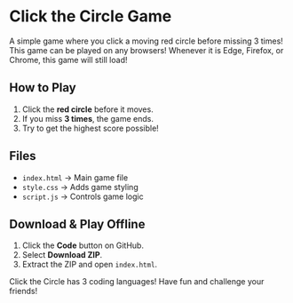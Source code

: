 # Click the Circle Game  
A simple game where you click a moving red circle before missing 3 times!
This game can be played on any browsers! Whenever it is Edge, Firefox, or Chrome, this game will still load!

## How to Play  
1. Click the **red circle** before it moves.  
2. If you miss **3 times**, the game ends.  
3. Try to get the highest score possible!

## Files  
- `index.html` → Main game file  
- `style.css` → Adds game styling  
- `script.js` → Controls game logic  


## Download & Play Offline  
1. Click the **Code** button on GitHub.  
2. Select **Download ZIP**.  
3. Extract the ZIP and open `index.html`.

Click the Circle has 3 coding languages!
Have fun and challenge your friends!
